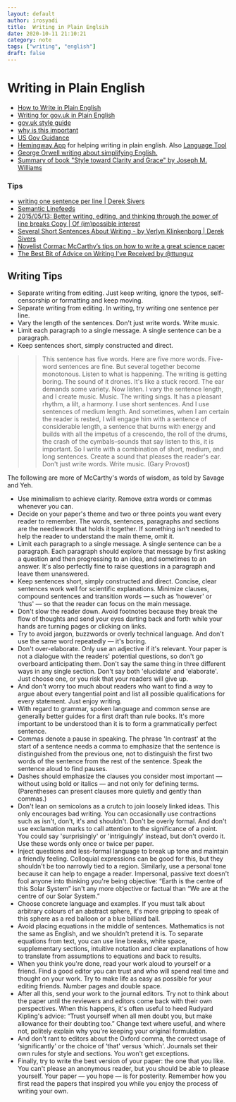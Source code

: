 ```yaml
---
layout: default
author: irosyadi
title:  Writing in Plain Englsih
date: 2020-10-11 21:10:21
category: note
tags: ["writing", "english"]
draft: false
---
```


# Writing in Plain English
- [How to Write in Plain English](https://www.plainenglish.co.uk/how-to-write-in-plain-english.html)
- [Writing for gov.uk in Plain English](https://www.gov.uk/guidance/content-design/writing-for-gov-uk)
- [gov.uk style guide](https://www.gov.uk/guidance/style-guide/a-to-z-of-gov-uk-style#words-to-avoid)
- [why is this important](https://digital.nhs.uk/blog/transformation-blog/2019/pee-and-poo-and-the-language-of-health)
- [US Gov Guidance](https://plainlanguage.gov/)
- [Hemingway App](https://www.hemingwayapp.com/) for helping writing in plain english. Also [Language Tool](https://languagetool.org/)
- [George Orwell writing about simplifying English.](https://www.orwell.ru/library/essays/politics/english/e_polit)
- [Summary of book "Style toward Clarity and Grace" by Joseph M. Williams](https://docs.google.com/document/d/1F8_p3bkzugTvkBd1Ja6bHLR2v_XXRWqtcq7jF2gu0EM/edit)

### Tips
- [writing one sentence per line | Derek Sivers](https://sive.rs/1s)
- [Semantic Linefeeds](https://rhodesmill.org/brandon/2012/one-sentence-per-line/)
- [2015/05/13: Better writing, editing, and thinking through the power of line breaks Copy | Of (im)possible interest](https://pdodds.w3.uvm.edu/writings/2015-05-13better-writing-editing-thinking-with-line-breaks/)
- [Several Short Sentences About Writing - by Verlyn Klinkenborg | Derek Sivers](https://sive.rs/book/ShortSentences)
- [Novelist Cormac McCarthy’s tips on how to write a great science paper](https://www.nature.com/articles/d41586-019-02918-5)
- [The Best Bit of Advice on Writing I've Received by @ttunguz](https://tomtunguz.com/writing-separate-lines/)

## Writing Tips

- Separate writing from editing. Just keep writing, ignore the typos, self-censorship or formatting and keep moving.
- Separate writing from editing. In writing, try writing one sentence per line. 
- Vary the length of the sentences. Don't just write words. Write music.
- Limit each paragraph to a single message. A single sentence can be a paragraph. 
- Keep sentences short, simply constructed and direct. 

>> This sentence has five words. Here are five more words. Five-word sentences are fine. But several together become monotonous. Listen to what is happening. The writing is getting boring. The sound of it drones. It's like a stuck record. The ear demands some variety.
Now listen. I vary the sentence length, and I create music. Music. The writing sings. It has a pleasant rhythm, a lilt, a harmony. I use short sentences. And I use sentences of medium length. And sometimes, when I am certain the reader is rested, I will engage him with a sentence of considerable length, a sentence that burns with energy and builds with all the impetus of a crescendo, the roll of the drums, the crash of the cymbals–sounds that say listen to this, it is important.
>> So I write with a combination of short, medium, and long sentences. Create a sound that pleases the reader's ear. Don't just write words. Write music.
(Gary Provost)

The following are more of McCarthy's words of wisdom, as told by Savage and Yeh.  

- Use minimalism to achieve clarity. Remove extra words or commas whenever you can.
- Decide on your paper's theme and two or three points you want every reader to remember. The words, sentences, paragraphs and sections are the needlework that holds it together. If something isn't needed to help the reader to understand the main theme, omit it.
- Limit each paragraph to a single message. A single sentence can be a paragraph. Each paragraph should explore that message by first asking a question and then progressing to an idea, and sometimes to an answer. It's also perfectly fine to raise questions in a paragraph and leave them unanswered.
- Keep sentences short, simply constructed and direct. Concise, clear sentences work well for scientific explanations. Minimize clauses, compound sentences and transition words — such as ‘however' or ‘thus' — so that the reader can focus on the main message.
- Don't slow the reader down. Avoid footnotes because they break the flow of thoughts and send your eyes darting back and forth while your hands are turning pages or clicking on links. 
- Try to avoid jargon, buzzwords or overly technical language. And don't use the same word repeatedly — it's boring.
- Don't over-elaborate. Only use an adjective if it's relevant. Your paper is not a dialogue with the readers' potential questions, so don't go overboard anticipating them. Don't say the same thing in three different ways in any single section. Don't say both 'elucidate' and 'elaborate'. Just choose one, or you risk that your readers will give up.
- And don't worry too much about readers who want to find a way to argue about every tangential point and list all possible qualifications for every statement. Just enjoy writing.
- With regard to grammar, spoken language and common sense are generally better guides for a first draft than rule books. It's more important to be understood than it is to form a grammatically perfect sentence.
- Commas denote a pause in speaking. The phrase 'In contrast' at the start of a sentence needs a comma to emphasize that the sentence is distinguished from the previous one, not to distinguish the first two words of the sentence from the rest of the sentence. Speak the sentence aloud to find pauses.
- Dashes should emphasize the clauses you consider most important — without using bold or italics — and not only for defining terms. (Parentheses can present clauses more quietly and gently than commas.) 
- Don't lean on semicolons as a crutch to join loosely linked ideas. This only encourages bad writing. You can occasionally use contractions such as isn't, don't, it's and shouldn't. Don't be overly formal. And don't use exclamation marks to call attention to the significance of a point. You could say 'surprisingly' or 'intriguingly' instead, but don't overdo it. Use these words only once or twice per paper.
- Inject questions and less-formal language to break up tone and maintain a friendly feeling. Colloquial expressions can be good for this, but they shouldn't be too narrowly tied to a region. Similarly, use a personal tone because it can help to engage a reader. Impersonal, passive text doesn't fool anyone into thinking you're being objective: “Earth is the centre of this Solar System” isn't any more objective or factual than “We are at the centre of our Solar System.”
- Choose concrete language and examples. If you must talk about arbitrary colours of an abstract sphere, it's more gripping to speak of this sphere as a red balloon or a blue billiard ball.
- Avoid placing equations in the middle of sentences. Mathematics is not the same as English, and we shouldn't pretend it is. To separate equations from text, you can use line breaks, white space, supplementary sections, intuitive notation and clear explanations of how to translate from assumptions to equations and back to results.
- When you think you're done, read your work aloud to yourself or a friend. Find a good editor you can trust and who will spend real time and thought on your work. Try to make life as easy as possible for your editing friends. Number pages and double space.
- After all this, send your work to the journal editors. Try not to think about the paper until the reviewers and editors come back with their own perspectives. When this happens, it's often useful to heed Rudyard Kipling's advice: “Trust yourself when all men doubt you, but make allowance for their doubting too.” Change text where useful, and where not, politely explain why you're keeping your original formulation.
- And don't rant to editors about the Oxford comma, the correct usage of ‘significantly' or the choice of ‘that' versus ‘which'. Journals set their own rules for style and sections. You won't get exceptions.
- Finally, try to write the best version of your paper: the one that you like. You can't please an anonymous reader, but you should be able to please yourself. Your paper — you hope — is for posterity. Remember how you first read the papers that inspired you while you enjoy the process of writing your own.


